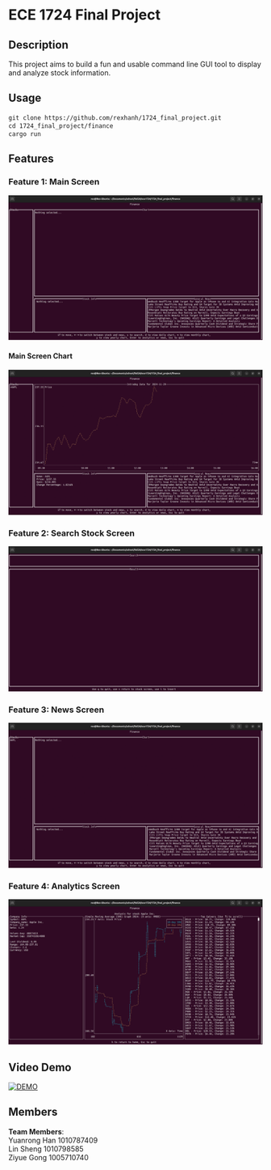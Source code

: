 # ECE 1724 Final Project

## Description

This project aims to build a fun and usable command line GUI tool to display and analyze stock information.

## Usage

```
git clone https://github.com/rexhanh/1724_final_project.git
cd 1724_final_project/finance
cargo run
```

## Features

### Feature 1: Main Screen

![alt text](images/main_screen.png)

#### Main Screen Chart

![alt text](images/chart.gif)

### Feature 2: Search Stock Screen

![alt text](images/search_screen.gif)

### Feature 3: News Screen

![alt text](/images/news_screen.gif)

### Feature 4: Analytics Screen

![alt text](/images/analytics_screen.png)

## Video Demo

[![DEMO](https://img.youtube.com/vi/g3cMjUPhcEE/0.jpg)](https://www.youtube.com/watch?v=g3cMjUPhcEE)

## Members

**Team Members**:  
Yuanrong Han 1010787409  
Lin Sheng 1010798585  
Ziyue Gong 1005710740
